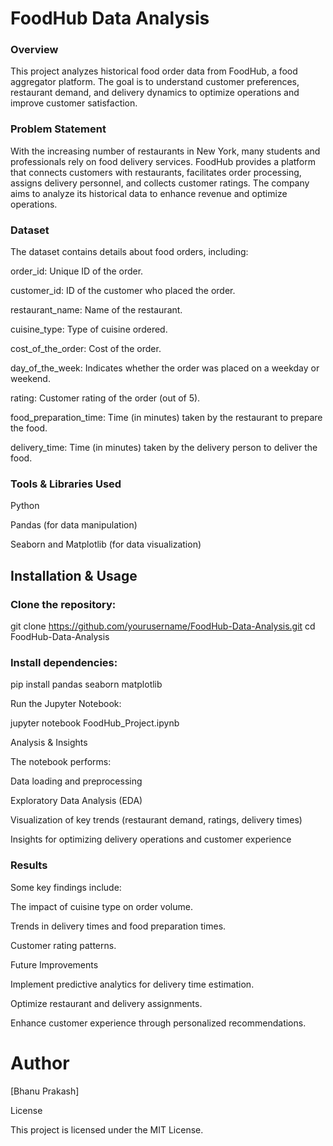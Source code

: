 # FoodHub Data Analysis

### Overview

This project analyzes historical food order data from FoodHub, a food aggregator platform. The goal is to understand customer preferences, restaurant demand, and delivery dynamics to optimize operations and improve customer satisfaction.

### Problem Statement

With the increasing number of restaurants in New York, many students and professionals rely on food delivery services. FoodHub provides a platform that connects customers with restaurants, facilitates order processing, assigns delivery personnel, and collects customer ratings. The company aims to analyze its historical data to enhance revenue and optimize operations.

### Dataset

The dataset contains details about food orders, including:

order_id: Unique ID of the order.

customer_id: ID of the customer who placed the order.

restaurant_name: Name of the restaurant.

cuisine_type: Type of cuisine ordered.

cost_of_the_order: Cost of the order.

day_of_the_week: Indicates whether the order was placed on a weekday or weekend.

rating: Customer rating of the order (out of 5).

food_preparation_time: Time (in minutes) taken by the restaurant to prepare the food.

delivery_time: Time (in minutes) taken by the delivery person to deliver the food.

### Tools & Libraries Used

Python

Pandas (for data manipulation)

Seaborn and Matplotlib (for data visualization)

## Installation & Usage

### Clone the repository:

git clone https://github.com/yourusername/FoodHub-Data-Analysis.git
cd FoodHub-Data-Analysis

### Install dependencies:

pip install pandas seaborn matplotlib

Run the Jupyter Notebook:

jupyter notebook FoodHub_Project.ipynb

Analysis & Insights

The notebook performs:

Data loading and preprocessing

Exploratory Data Analysis (EDA)

Visualization of key trends (restaurant demand, ratings, delivery times)

Insights for optimizing delivery operations and customer experience

### Results

Some key findings include:

The impact of cuisine type on order volume.

Trends in delivery times and food preparation times.

Customer rating patterns.

Future Improvements

Implement predictive analytics for delivery time estimation.

Optimize restaurant and delivery assignments.

Enhance customer experience through personalized recommendations.

# Author

[Bhanu Prakash]

License

This project is licensed under the MIT License.
